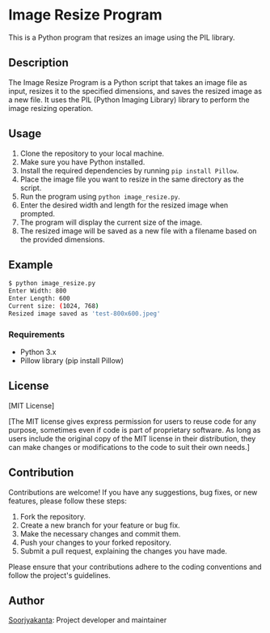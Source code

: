 # Image Resize Program

This is a Python program that resizes an image using the PIL library.

## Description

The Image Resize Program is a Python script that takes an image file as input, resizes it to the specified dimensions, and saves the resized image as a new file. It uses the PIL (Python Imaging Library) library to perform the image resizing operation.

## Usage

1. Clone the repository to your local machine.
2. Make sure you have Python installed.
3. Install the required dependencies by running `pip install Pillow`.
4. Place the image file you want to resize in the same directory as the script.
5. Run the program using `python image_resize.py`.
6. Enter the desired width and length for the resized image when prompted.
7. The program will display the current size of the image.
8. The resized image will be saved as a new file with a filename based on the provided dimensions.

## Example

```bash
$ python image_resize.py
Enter Width: 800
Enter Length: 600
Current size: (1024, 768)
Resized image saved as 'test-800x600.jpeg'

```
### Requirements
- Python 3.x
- Pillow library (pip install Pillow)


## License
[MIT License] 

[The MIT license gives express permission for users to reuse code for any purpose, sometimes even if code is part 
of proprietary software. As long as users include the original copy of the MIT license in their distribution, 
they can make changes or modifications to the code to suit their own needs.]

## Contribution
Contributions are welcome! If you have any suggestions, bug fixes, or new features, please follow these steps:

1. Fork the repository.
2. Create a new branch for your feature or bug fix.
3. Make the necessary changes and commit them.
4. Push your changes to your forked repository.
5. Submit a pull request, explaining the changes you have made.

Please ensure that your contributions adhere to the coding conventions and follow the project's guidelines.

## Author
[Soorjyakanta](https://github.com/soorjya): Project developer and maintainer
